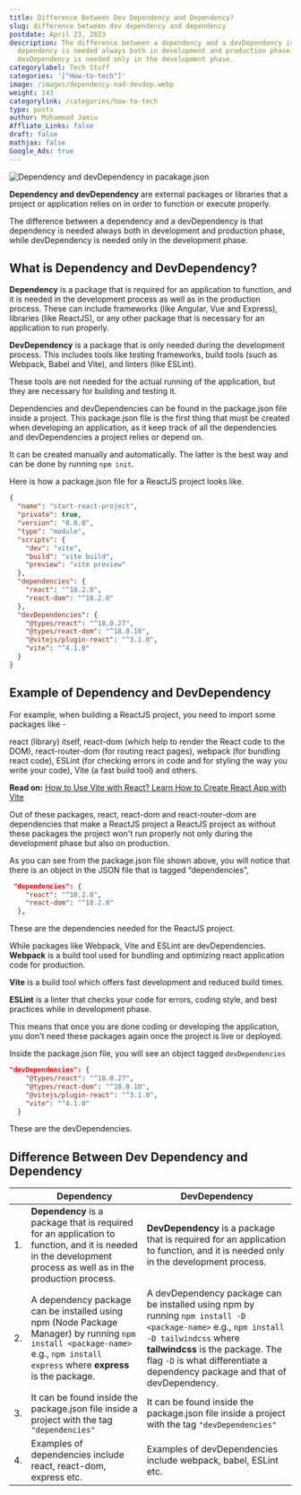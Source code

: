 ```yaml
---
title: Difference Between Dev Dependency and Dependency?
slug: difference between dev dependency and dependency
postdate: April 23, 2023
description: The difference between a dependency and a devDependency is that
  dependency is needed always both in development and production phase, while
  devDependency is needed only in the development phase.
categorylabel: Tech Stuff
categories: '["How-to-tech"]'
image: /images/dependency-nad-devdep.webp
weight: 143
categorylink: /categories/how-to-tech
type: posts
author: Mohammad Jamiu
Affliate_Links: false
draft: false
mathjax: false
Google_Ads: true
---
```

![Dependency and devDependency in pacakage.json](/images/dependency-nad-devdep.webp "Dependency and devDependency")

**Dependency and devDependency** are external packages or libraries that a project or application relies on in order to function or execute properly.

The difference between a dependency and a devDependency is that dependency is needed always both in development and production phase, while devDependency is needed only in the development phase.

## What is Dependency and DevDependency?

**Dependency** is a package that is required for an application to function, and it is needed in the development process as well as in the production process. These can include frameworks (like Angular, Vue and Express), libraries (like ReactJS), or any other package that is necessary for an application to run properly.

**DevDependency** is a package that is only needed during the development process. This includes tools like testing frameworks, build tools (such as Webpack, Babel and Vite), and linters (like ESLint).

These tools are not needed for the actual running of the application, but they are necessary for building and testing it.

Dependencies and devDependencies can be found in the package.json file inside a project. This package.json file is the first thing that must be created when developing an application, as it keep track of all the dependencies and devDependencies a project relies or depend on.

It can be created manually and automatically. The latter is the best way and can be done by running `npm init`.

Here is how a package.json file for a ReactJS project looks like.

```json
{
  "name": "start-react-project",
  "private": true,
  "version": "0.0.0",
  "type": "module",
  "scripts": {
    "dev": "vite",
    "build": "vite build",
    "preview": "vite preview"
  },
  "dependencies": {
    "react": "^18.2.0",
    "react-dom": "^18.2.0"
  },
  "devDependencies": {
    "@types/react": "^18.0.27",
    "@types/react-dom": "^18.0.10",
    "@vitejs/plugin-react": "^3.1.0",
    "vite": "^4.1.0"
  }
}
```

## Example of Dependency and DevDependency

For example, when building a ReactJS project, you need to import some packages like -

react (library) itself, react-dom (which help to render the React code to the DOM), react-router-dom (for routing react pages), webpack (for bundling react code), ESLint (for checking errors in code and for styling the way you write your code), Vite (a fast build tool) and others.

**Read on:** [How to Use Vite with React? Learn How to Create React App with Vite](/how-to-tech/how-to-use-vite-with-react/)

Out of these packages, react, react-dom and react-router-dom are dependencies that make a ReactJS project a ReactJS project as without these packages the project won't run properly not only during the development phase but also on production.

As you can see from the package.json file shown above, you will notice that there is an object in the JSON file that is tagged “dependencies”,

```json
 "dependencies": {
    "react": "^18.2.0",
    "react-dom": "^18.2.0"
  },
```

These are the dependencies needed for the ReactJS project.

While packages like Webpack, Vite and ESLint are devDependencies. **Webpack** is a build tool used for bundling and optimizing react application code for production.

**Vite** is a build tool which offers fast development and reduced build times.

**ESLint** is a linter that checks your code for errors, coding style, and best practices while in development phase.

This means that once you are done coding or developing the application, you don't need these packages again once the project is live or deployed.

Inside the package.json file, you will see an object tagged `devDependencies`

```json
"devDependencies": {
    "@types/react": "^18.0.27",
    "@types/react-dom": "^18.0.10",
    "@vitejs/plugin-react": "^3.1.0",
    "vite": "^4.1.0"
  }
```

These are the devDependencies.

## Difference Between Dev Dependency and Dependency

|     | Dependency                                                                                                                                                                   | DevDependency                                                                                                                                                                                                                                              |
| --- | ---------------------------------------------------------------------------------------------------------------------------------------------------------------------------- | ---------------------------------------------------------------------------------------------------------------------------------------------------------------------------------------------------------------------------------------------------------- |
| 1.  | **Dependency** is a package that is required for an application to function, and it is needed in the development process as well as in the production process.               | **DevDependency** is a package that is required for an application to function, and it is needed only in the development process.                                                                                                                          |
| 2.  | A dependency package can be installed using npm (Node Package Manager) by running `npm install <package-name>` e.g., `npm install express` where **express** is the package. | A devDependency package can be installed using npm by running `npm install -D <package-name>` e.g., `npm install -D tailwindcss` where **tailwindcss** is the package. The flag `-D` is what differentiate a dependency package and that of devDependency. |
| 3.  | It can be found inside the package.json file inside a project with the tag `"dependencies"`                                                                                  | It can be found inside the package.json file inside a project with the tag `"devDependencies"`                                                                                                                                                             |
| 4.  | Examples of dependencies include react, react-dom, express etc.                                                                                                              | Examples of devDependencies include webpack, babel, ESLint etc.                                                                                                                                                                                            |